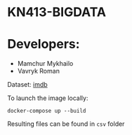 # KN413-BIGDATA
# Developers:
- Mamchur Mykhailo 
- Vavryk Roman

Dataset: [imdb](https://developer.imdb.com/non-commercial-datasets)

To launch the image locally: 
```shell
docker-compose up --build
```

Resulting files can be found in `csv` folder

